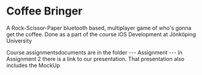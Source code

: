 Coffee Bringer
======
A Rock-Scissor-Paper bluetooth based, multiplayer game of who's gonna get the coffee. Done as a part of the course iOS Development at Jönköping University

Course assignmentsdocuments are in the folder --- Assignment --- In Assignment 2 there is a link to our presentation. That presentation also includes the MockUp